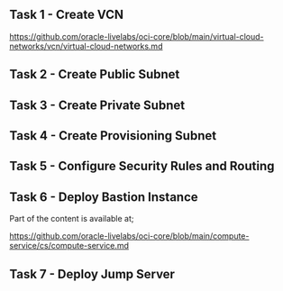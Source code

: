## Task 1 - Create VCN

https://github.com/oracle-livelabs/oci-core/blob/main/virtual-cloud-networks/vcn/virtual-cloud-networks.md

## Task 2 - Create Public Subnet

## Task 3 - Create Private Subnet

## Task 4 - Create Provisioning Subnet

## Task 5 - Configure Security Rules and Routing

## Task 6 - Deploy Bastion Instance

Part of the content is available at;

https://github.com/oracle-livelabs/oci-core/blob/main/compute-service/cs/compute-service.md

## Task 7 - Deploy Jump Server


